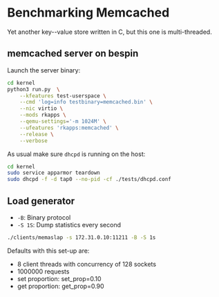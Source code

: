 # Benchmarking Memcached

Yet another key--value store written in C, but this one is multi-threaded.

## memcached server on bespin

Launch the server binary:

```bash
cd kernel
python3 run.py  \
    --kfeatures test-userspace \
    --cmd 'log=info testbinary=memcached.bin' \
    --nic virtio \
    --mods rkapps \
    --qemu-settings='-m 1024M' \
    --ufeatures 'rkapps:memcached' \
    --release \
    --verbose
```

As usual make sure `dhcpd` is running on the host:

```bash
cd kernel
sudo service apparmor teardown
sudo dhcpd -f -d tap0 --no-pid -cf ./tests/dhcpd.conf
```

## Load generator

- `-B`: Binary protocol
- `-S 1S`: Dump statistics every second

```bash
./clients/memaslap -s 172.31.0.10:11211 -B -S 1s
```

Defaults with this set-up are:

- 8 client threads with concurrency of 128 sockets
- 1000000 requests
- set proportion: set_prop=0.10
- get proportion: get_prop=0.90

